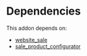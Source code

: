 # Dependencies

This addon depends on:

- [website_sale](../../../../odoo-bringout-oca-ocb-website_sale)
- [sale_product_configurator](../../../../odoo-bringout-oca-ocb-sale_product_configurator)
